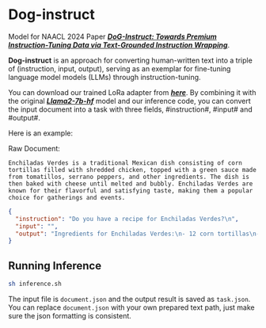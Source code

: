 # Dog-instruct

Model for NAACL 2024 Paper [**_DoG-Instruct: Towards Premium Instruction-Tuning Data via Text-Grounded Instruction Wrapping_**](https://arxiv.org/abs/2309.05447).

**Dog-instruct** is an approach for converting human-written text into a triple of (instruction, input, output), serving as an exemplar for fine-tuning language model models (LLMs) through instruction-tuning.

You can download our trained LoRa adapter from [**_here_**](https://huggingface.co/bahuia/dog-instruct-wrapper-7b-lora).
By combining it with the original [**_Llama2-7b-hf_**](https://huggingface.co/meta-llama/Llama-2-7b-hf) model and our inference code, you can convert the input document into a task with three fields, #instruction#, #input# and #output#.


Here is an example:

Raw Document: 
```text
Enchiladas Verdes is a traditional Mexican dish consisting of corn tortillas filled with shredded chicken, topped with a green sauce made from tomatillos, serrano peppers, and other ingredients. The dish is then baked with cheese until melted and bubbly. Enchiladas Verdes are known for their flavorful and satisfying taste, making them a popular choice for gatherings and events.
```


```json
{
  "instruction": "Do you have a recipe for Enchiladas Verdes?\n",
  "input": "",
  "output": "Ingredients for Enchiladas Verdes:\n- 12 corn tortillas\n- 2 cups shredded chicken (cooked)\n- 1 cup shredded Monterey Jack or Mexican cheese\n- 1/2 cup chopped onion\n- 1/2 cup chopped cilantro, divided\n- 2 cloves garlic, minced\n- 1 tablespoon olive oil\n\nGreen Sauce ingredients:\n- 6 tomatillos, husked and rinsed\n- 2 serrano peppers\n- 1/2 cup chopped onion\n- 2 cloves garlic\n- 1/2 cup chicken broth\n- 1/4 cup sour cream\n- 1/4 cup chopped fresh cilantro\n- Salt and pepper to taste\n\nInstructions:\n1. Preheat the oven to 350\u00b0F (175\u00b0C).\n2. In a saucepan, bring water to a boil. Add the tomatillos and serrano peppers. Boil until tomatillos turn soft and change color. Remove from heat and let them cool.\n3. In a blender, combine the boiled tomatillos, serrano peppers, onion, garlic, chicken broth, sour cream, and cilantro. Blend until smooth. Season with salt and pepper to taste.\n4. In a skillet, heat olive oil and saut\u00e9 the chopped onion and minced garlic until translucent.\n5. Add the shredded chicken to the skillet and stir until heated through. Season with salt and pepper if desired. Remove from heat.\n6. Spread a thin layer of the green sauce at the bottom of a baking dish.\n7. Take a corn tortilla and place a portion of the shredded chicken mixture on one side. Roll tightly and place it seam-side down in the baking dish.\n8. Repeat step 7 for the remaining tortillas.\n9. Pour the green sauce over the rolled tortillas, ensuring they are fully covered.\n10. Sprinkle shredded cheese and half of the chopped cilantro over the enchiladas.\n11. Bake in the preheated oven for approximately 20 minutes or until the cheese is melted and bubbly.\n12. Remove from the oven, garnish with the remaining chopped cilantro, and serve hot."
}
```

## Running Inference

```bash
sh inference.sh
```

The input file is ``document.json`` and the output result is saved as ``task.json``.
You can replace ``document.json`` with your own prepared text path, just make sure the json formatting is consistent.